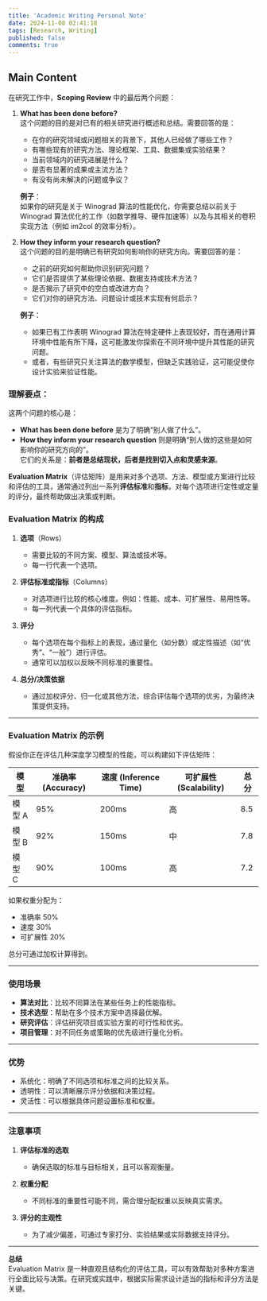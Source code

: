```yaml
---
title: 'Academic Writing Personal Note'
date: 2024-11-08 02:41:18
tags: [Research, Writing]
published: false
comments: true
---
```


## Main Content

在研究工作中，**Scoping Review** 中的最后两个问题：

1. **What has been done before?**  
   这个问题的目的是对已有的相关研究进行概述和总结。需要回答的是：  
   - 在你的研究领域或问题相关的背景下，其他人已经做了哪些工作？  
   - 有哪些现有的研究方法、理论框架、工具、数据集或实验结果？  
   - 当前领域内的研究进展是什么？  
   - 是否有显著的成果或主流方法？  
   - 有没有尚未解决的问题或争议？  

   **例子**：  
   如果你的研究是关于 Winograd 算法的性能优化，你需要总结以前关于 Winograd 算法优化的工作（如数学推导、硬件加速等）以及与其相关的卷积实现方法（例如 im2col 的效率分析）。

2. **How they inform your research question?**  
   这个问题的目的是明确已有研究如何影响你的研究方向。需要回答的是：  
   - 之前的研究如何帮助你识别研究问题？  
   - 它们是否提供了某些理论依据、数据支持或技术方法？  
   - 是否揭示了研究中的空白或改进方向？  
   - 它们对你的研究方法、问题设计或技术实现有何启示？  

   **例子**：  
   - 如果已有工作表明 Winograd 算法在特定硬件上表现较好，而在通用计算环境中性能有所下降，这可能激发你探索在不同环境中提升其性能的研究问题。  
   - 或者，有些研究只关注算法的数学模型，但缺乏实践验证，这可能促使你设计实验来验证性能。

### 理解要点：
这两个问题的核心是：
- **What has been done before** 是为了明确“别人做了什么”。  
- **How they inform your research question** 则是明确“别人做的这些是如何影响你的研究方向的”。  
它们的关系是：**前者是总结现状，后者是找到切入点和灵感来源**。


**Evaluation Matrix**（评估矩阵）是用来对多个选项、方法、模型或方案进行比较和评估的工具，通常通过列出一系列**评估标准**和**指标**，对每个选项进行定性或定量的评分，最终帮助做出决策或判断。

### **Evaluation Matrix 的构成**
1. **选项**（Rows）  
   - 需要比较的不同方案、模型、算法或技术等。
   - 每一行代表一个选项。

2. **评估标准或指标**（Columns）  
   - 对选项进行比较的核心维度。例如：性能、成本、可扩展性、易用性等。  
   - 每一列代表一个具体的评估指标。

3. **评分**  
   - 每个选项在每个指标上的表现，通过量化（如分数）或定性描述（如“优秀”、“一般”）进行评估。  
   - 通常可以加权以反映不同标准的重要性。

4. **总分/决策依据**  
   - 通过加权评分、归一化或其他方法，综合评估每个选项的优劣，为最终决策提供支持。

---

### **Evaluation Matrix 的示例**
假设你正在评估几种深度学习模型的性能，可以构建如下评估矩阵：

| 模型         | 准确率 (Accuracy) | 速度 (Inference Time) | 可扩展性 (Scalability) | 总分 |
|--------------|------------------|-----------------------|------------------------|------|
| 模型 A       | 95%              | 200ms                | 高                    | 8.5  |
| 模型 B       | 92%              | 150ms                | 中                    | 7.8  |
| 模型 C       | 90%              | 100ms                | 高                    | 7.2  |

如果权重分配为：
- 准确率 50%
- 速度 30%
- 可扩展性 20%

总分可通过加权计算得到。

---

### **使用场景**
- **算法对比**：比较不同算法在某些任务上的性能指标。  
- **技术选型**：帮助在多个技术方案中选择最优解。  
- **研究评估**：评估研究项目或实验方案的可行性和优劣。  
- **项目管理**：对不同任务或策略的优先级进行量化分析。

---

### **优势**
- 系统化：明确了不同选项和标准之间的比较关系。
- 透明性：可以清晰展示评分依据和决策过程。
- 灵活性：可以根据具体问题设置标准和权重。

---

### **注意事项**
1. **评估标准的选取**  
   - 确保选取的标准与目标相关，且可以客观衡量。  
   
2. **权重分配**  
   - 不同标准的重要性可能不同，需合理分配权重以反映真实需求。

3. **评分的主观性**  
   - 为了减少偏差，可通过专家打分、实验结果或实际数据支持评分。

---

**总结**  
Evaluation Matrix 是一种直观且结构化的评估工具，可以有效帮助对多种方案进行全面比较与决策。在研究或实践中，根据实际需求设计适当的指标和评分方法是关键。